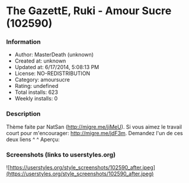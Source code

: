 # The GazettE, Ruki - Amour Sucre (102590)

### Information
- Author: MasterDeath (unknown)
- Created at: unknown
- Updated at: 6/17/2014, 5:08:13 PM
- License: NO-REDISTRIBUTION
- Category: amoursucre
- Rating: undefined
- Total installs: 623
- Weekly installs: 0


### Description
Thème faite par NatSan (http://migre.me/jiMeU). Si vous aimez le travail court pour m'encourager: http://migre.me/jdF3m. 
Demandez l'un de ces deux liens ^ ^ 
Aperçu:


### Screenshots (links to userstyles.org)
![https://userstyles.org/style_screenshots/102590_after.jpeg](https://userstyles.org/style_screenshots/102590_after.jpeg)


